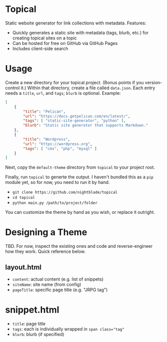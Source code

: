 # Topical

Static website generator for link collections with metadata. Features:

- Quickly generates a static site with metadata (tags, blurb, etc.) for creating topical sites on a topic
- Can be hosted for free on GitHub via GitHub Pages
- Includes client-side search

# Usage

Create a new directory for your topical project. (Bonus points if you version-control it.) Within that directory, create a file called `data.json`. Each entry needs a `title`, `url`, and `tags`; `blurb` is optional. Example:

```json
[
    {
        "title": "Pelican",
        "url": "https://docs.getpelican.com/en/latest/",
        "tags": [ "static-site-generator", "python" ],
        "blurb": "Static site generator that supports Markdown."
    },
    {
        "title": "Wordpress",
        "url": "https://wordpress.org",
        "tags": [ "cms", "php", "mysql" ]
    }
]
```

Next, copy the `default-theme` directory from `topical` to your project root.

Finally, run `topical` to generte the output.  I haven't bundled this as a `pip` module yet, so for now, you need to run it by hand.

- `git clone https://github.com/nightblade/topical`
- `cd topical`
- `python main.py /path/to/project/folder`

You can customize the theme by hand as you wish, or replace it outright.

# Designing a Theme

TBD. For now, inspect the existing ones and code and reverse-engineer how they work. Quick reference below.


## layout.html

- `content`: actual content (e.g. list of snippets)
- `siteName`: site name (from config)
- `pageTitle`: specific page title (e.g. "JRPG tag")

# snippet.html

- `title`: page title
- `tags`: each is individually wrapped in `span class="tag"`
- `blurb`: blurb (if specified)